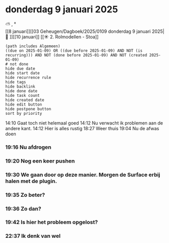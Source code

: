 # donderdag 9 januari 2025

⛅ , °<br>[[8 januari]][[03 Geheugen/Dagboek/2025/0109 donderdag 9 januari 2025| 📓 ]][[10 januari]]
[[☀️ 2. Rolmodellen - Stoa]]
```tasks
(path includes Algemeen)
((due on 2025-01-09) OR ((due before 2025-01-09) AND NOT (is recurring))) AND NOT (done before 2025-01-09) AND NOT (created 2025-01-09)
# not done
hide due date
hide start date
hide recurrence rule
hide tags
hide backlink
hide done date
hide task count
hide created date
hide edit button
hide postpone button 
sort by priority 
```
14:10 Gaat toch niet helemaal goed 
14:12 Nu verwacht ik problemen aan de andere kant. 
14:12 Hier is alles rustig 
18:27 Weer thuis 
19:04 Nu de afwas doen 
### 19:16 Nu afdrogen  
### 19:20 Nog een keer pushen 
### 19:30 We gaan door op deze manier. Morgen de Surface erbij halen met de plugin. 
### 19:35 Zo beter? 
### 19:36 Zo dan? 
### 19:42 Is hier het probleem opgelost?  
### 22:37 Ik denk van wel 